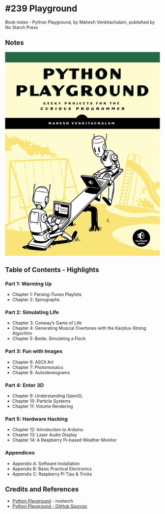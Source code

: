 # #239 Playground

Book notes - Python Playground, by Mahesh Venkitachalam, published by No Starch Press

## Notes

[![cover](./assets/cover.png)](https://nostarch.com/pythonplayground)

## Table of Contents - Highlights

### Part 1: Warming Up

* Chapter 1: Parsing iTunes Playlists
* Chapter 2: Spirographs

### Part 2: Simulating Life

* Chapter 3: Conway’s Game of Life
* Chapter 4: Generating Musical Overtones with the Karplus-Strong Algorithm
* Chapter 5: Boids: Simulating a Flock

### Part 3: Fun with Images

* Chapter 6: ASCII Art
* Chapter 7: Photomosaics
* Chapter 8: Autostereograms

### Part 4: Enter 3D

* Chapter 9: Understanding OpenGL
* Chapter 10: Particle Systems
* Chapter 11: Volume Rendering

### Part 5: Hardware Hacking

* Chapter 12: Introduction to Arduino
* Chapter 13: Laser Audio Display
* Chapter 14: A Raspberry Pi–based Weather Monitor

### Appendices

* Appendix A: Software Installation
* Appendix B: Basic Practical Electronics
* Appendix C: Raspberry Pi Tips & Tricks

## Credits and References

* [Python Playground](https://nostarch.com/pythonplayground) - nostarch
* [Python Playground - GitHub Sources](https://github.com/electronut/pp/)
